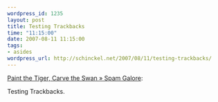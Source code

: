 ```yaml
--- 
wordpress_id: 1235
layout: post
title: Testing Trackbacks
time: "11:15:00"
date: 2007-08-11 11:15:00
tags: 
- asides
wordpress_url: http://schinckel.net/2007/08/11/testing-trackbacks/
---
```

[Paint the Tiger, Carve the Swan » Spam Galore][1]:   
  
Testing Trackbacks. 

   [1]: http://schinckel.net/2007/08/11/spam-galore/

